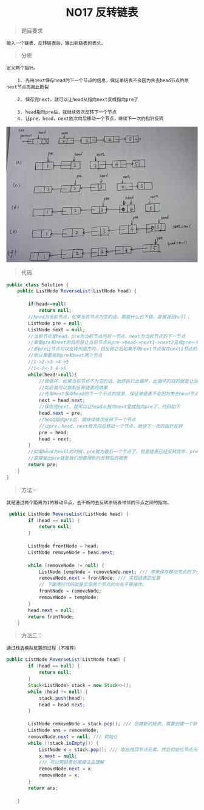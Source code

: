 # <center> NO17 反转链表
> 题目要求

    输入一个链表，反转链表后，输出新链表的表头。

> 分析

    定义两个指针。

        1. 先用next保存head的下一个节点的信息，保证单链表不会因为失去head节点的原next节点而就此断裂

        2. 保存完next，就可以让head从指向next变成指向pre了

        3. head指向pre后，就继续依次反转下一个节点
        4. 让pre，head，next依次向后移动一个节点，继续下一次的指针反转
<center><img src = "img/07.png"></center>

> 代码

```java 
public class Solution {
    public ListNode ReverseList(ListNode head) {
       
        if(head==null)
            return null;
        //head为当前节点，如果当前节点为空的话，那就什么也不做，直接返回null；
        ListNode pre = null;
        ListNode next = null;
        //当前节点是head，pre为当前节点的前一节点，next为当前节点的下一节点
        //需要pre和next的目的是让当前节点从pre->head->next1->next2变成pre<-head next1->next2
        //即pre让节点可以反转所指方向，但反转之后如果不用next节点保存next1节点的话，此单链表就此断开了
        //所以需要用到pre和next两个节点
        //1->2->3->4->5
        //1<-2<-3 4->5
        while(head!=null){
            //做循环，如果当前节点不为空的话，始终执行此循环，此循环的目的就是让当前节点从指向next到指向pre
            //如此就可以做到反转链表的效果
            //先用next保存head的下一个节点的信息，保证单链表不会因为失去head节点的原next节点而就此断裂
            next = head.next;
            //保存完next，就可以让head从指向next变成指向pre了，代码如下
            head.next = pre;
            //head指向pre后，就继续依次反转下一个节点
            //让pre，head，next依次向后移动一个节点，继续下一次的指针反转
            pre = head;
            head = next;
        }
        //如果head为null的时候，pre就为最后一个节点了，但是链表已经反转完毕，pre就是反转后链表的第一个节点
        //直接输出pre就是我们想要得到的反转后的链表
        return pre;
    }
}
```
>方法一

    就是通过两个距离为1的移动节点，去不断的去反转原链表相邻的节点之间的指向。
```java
 public ListNode ReverseList(ListNode head) {
        if (head == null) {
            return null;
        }

        ListNode frontNode = head;
        ListNode removeNode = head.next;

        while (removeNode != null) {
            ListNode tempNode = removeNode.next; /// 用来保存移动节点的下一个节点，不然的话，就会造成节点最终无法往右移动的情况。
            removeNode.next = frontNode; /// 实现链表的反置
            // 下面两行代码就是实现两个节点的向右平移操作。
            frontNode = removeNode;
            removeNode = tempNode;
        }
        head.next = null;
        return frontNode;
    }
```

>方法二：

    通过栈去模拟反置的过程（不推荐）

```java
public ListNode ReverseList(ListNode head) {
        if (head == null) {
            return null;
        }
        Stack<ListNode> stack = new Stack<>();
        while (head != null) {
            stack.push(head);
            head = head.next;
        }

        ListNode removeNode = stack.pop(); /// 创建新的链表，需要创建一个新的引用
        ListNode ans = removeNode;
        removeNode.next = null; /// 初始化
        while (!stack.isEmpty()) {
            ListNode x = stack.pop(); /// 取出栈顶节点元素，然后初始化节点元素的next值
            x.next = null;
            /// 可以用链表的尾接法去理解
            removeNode.next = x;
            removeNode = x;
        }
        return ans;

    }
```